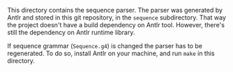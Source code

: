 This directory contains the sequence parser. The parser was generated by Antlr and stored in this
git repository, in the `sequence` subdirectory. That way the project doesn't have a build dependency
on Antlr tool. However, there's still the dependency on Antlr runtime library.

If sequence grammar (`Sequence.g4`) is changed the parser has to be regenerated.
To do so, install Antlr on your machine, and run `make` in this directory.
